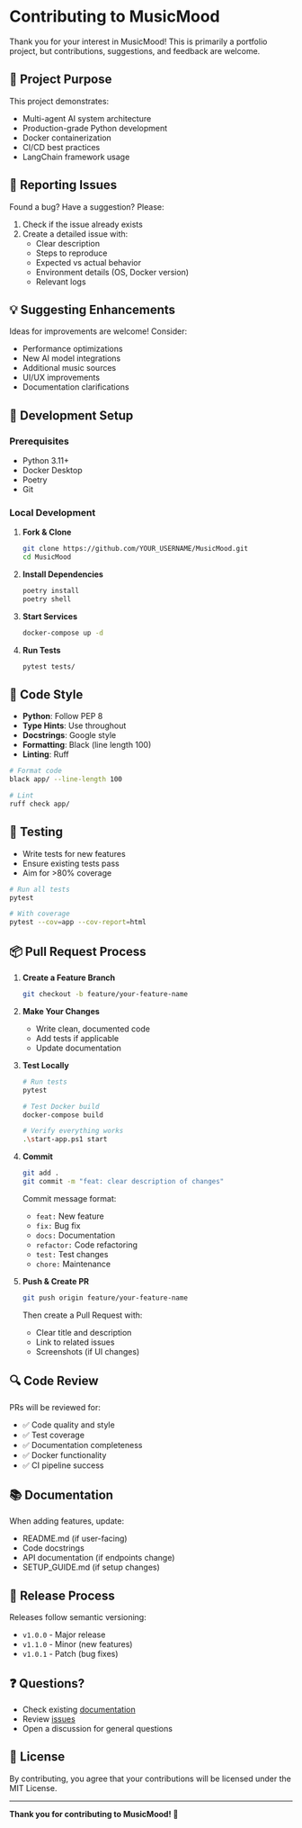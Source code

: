 # Contributing to MusicMood

Thank you for your interest in MusicMood! This is primarily a portfolio project, but contributions, suggestions, and feedback are welcome.

## 🎯 Project Purpose

This project demonstrates:
- Multi-agent AI system architecture
- Production-grade Python development
- Docker containerization
- CI/CD best practices
- LangChain framework usage

## 🐛 Reporting Issues

Found a bug? Have a suggestion? Please:

1. Check if the issue already exists
2. Create a detailed issue with:
   - Clear description
   - Steps to reproduce
   - Expected vs actual behavior
   - Environment details (OS, Docker version)
   - Relevant logs

## 💡 Suggesting Enhancements

Ideas for improvements are welcome! Consider:

- Performance optimizations
- New AI model integrations
- Additional music sources
- UI/UX improvements
- Documentation clarifications

## 🔧 Development Setup

### Prerequisites

- Python 3.11+
- Docker Desktop
- Poetry
- Git

### Local Development

1. **Fork & Clone**
   ```bash
   git clone https://github.com/YOUR_USERNAME/MusicMood.git
   cd MusicMood
   ```

2. **Install Dependencies**
   ```bash
   poetry install
   poetry shell
   ```

3. **Start Services**
   ```bash
   docker-compose up -d
   ```

4. **Run Tests**
   ```bash
   pytest tests/
   ```

## 📝 Code Style

- **Python**: Follow PEP 8
- **Type Hints**: Use throughout
- **Docstrings**: Google style
- **Formatting**: Black (line length 100)
- **Linting**: Ruff

```bash
# Format code
black app/ --line-length 100

# Lint
ruff check app/
```

## 🧪 Testing

- Write tests for new features
- Ensure existing tests pass
- Aim for >80% coverage

```bash
# Run all tests
pytest

# With coverage
pytest --cov=app --cov-report=html
```

## 📦 Pull Request Process

1. **Create a Feature Branch**
   ```bash
   git checkout -b feature/your-feature-name
   ```

2. **Make Your Changes**
   - Write clean, documented code
   - Add tests if applicable
   - Update documentation

3. **Test Locally**
   ```bash
   # Run tests
   pytest
   
   # Test Docker build
   docker-compose build
   
   # Verify everything works
   .\start-app.ps1 start
   ```

4. **Commit**
   ```bash
   git add .
   git commit -m "feat: clear description of changes"
   ```
   
   Commit message format:
   - `feat:` New feature
   - `fix:` Bug fix
   - `docs:` Documentation
   - `refactor:` Code refactoring
   - `test:` Test changes
   - `chore:` Maintenance

5. **Push & Create PR**
   ```bash
   git push origin feature/your-feature-name
   ```
   
   Then create a Pull Request with:
   - Clear title and description
   - Link to related issues
   - Screenshots (if UI changes)

## 🔍 Code Review

PRs will be reviewed for:
- ✅ Code quality and style
- ✅ Test coverage
- ✅ Documentation completeness
- ✅ Docker functionality
- ✅ CI pipeline success

## 📚 Documentation

When adding features, update:
- README.md (if user-facing)
- Code docstrings
- API documentation (if endpoints change)
- SETUP_GUIDE.md (if setup changes)

## 🚀 Release Process

Releases follow semantic versioning:
- `v1.0.0` - Major release
- `v1.1.0` - Minor (new features)
- `v1.0.1` - Patch (bug fixes)

## ❓ Questions?

- Check existing [documentation](README.md)
- Review [issues](https://github.com/YOUR_USERNAME/MusicMood/issues)
- Open a discussion for general questions

## 📄 License

By contributing, you agree that your contributions will be licensed under the MIT License.

---

**Thank you for contributing to MusicMood! 🎵**
